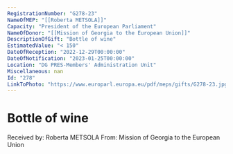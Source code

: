 ```yaml
---
RegistrationNumber: "G278-23"
NameOfMEP: "[[Roberta METSOLA]]"
Capacity: "President of the European Parliament"
NameOfDonor: "[[Mission of Georgia to the European Union]]"
DescriptionOfGift: "Bottle of wine"
EstimatedValue: "< 150"
DateOfReception: "2022-12-29T00:00:00"
DateOfNotification: "2023-01-25T00:00:00"
Location: "DG PRES-Members' Administration Unit"
Miscellaneous: nan
Id: "278"
LinkToPhoto: "https://www.europarl.europa.eu/pdf/meps/gifts/G278-23.jpg#"
---
```


# Bottle of wine

Received by: Roberta METSOLA
From: Mission of Georgia to the European Union
